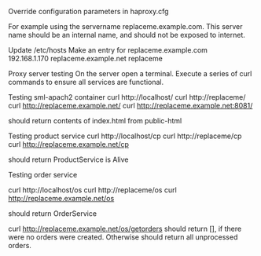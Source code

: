 Override configuration parameters in haproxy.cfg

For example using the servername replaceme.example.com.  This server name should be an internal name, and should not be exposed to internet.


Update /etc/hosts
Make an entry for replaceme.example.com  
192.168.1.170   replaceme.example.net   replaceme

Proxy server testing
On the server open a terminal.  Execute a series of curl commands to ensure all services are functional.

Testing sml-apach2 container
curl http://localhost/
curl http://replaceme/
curl http://replaceme.example.net/
curl http://replaceme.example.net:8081/

should return contents of index.html from public-html


Testing product service
curl http://localhost/cp
curl http://replaceme/cp
curl http://replaceme.example.net/cp

should return ProductService is Alive


Testing order service

curl http://localhost/os
curl http://replaceme/os
curl http://replaceme.example.net/os

should return OrderService

curl http://replaceme.example.net/os/getorders
should return [], if there were no orders were created.  Otherwise should return all unprocessed orders.

